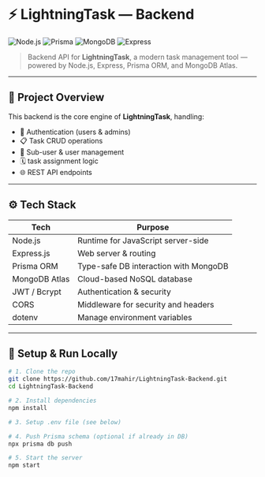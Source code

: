 # ⚡ LightningTask — Backend

![Node.js](https://img.shields.io/badge/Node.js-339933?style=for-the-badge&logo=node.js&logoColor=white)
![Prisma](https://img.shields.io/badge/Prisma-2D3748?style=for-the-badge&logo=prisma&logoColor=white)
![MongoDB](https://img.shields.io/badge/MongoDB-47A248?style=for-the-badge&logo=mongodb&logoColor=white)
![Express](https://img.shields.io/badge/Express.js-000000?style=for-the-badge&logo=express&logoColor=white)

> Backend API for **LightningTask**, a modern task management tool — powered by Node.js, Express, Prisma ORM, and MongoDB Atlas.

---

## 🚀 Project Overview

This backend is the core engine of **LightningTask**, handling:

- 🔐 Authentication (users & admins)
- 📋 Task CRUD operations
- 👥 Sub-user & user management
- 🗓️ task assignment logic
- 🌐 REST API endpoints

---

## ⚙️ Tech Stack

| Tech         | Purpose                              |
|--------------|--------------------------------------|
| Node.js      | Runtime for JavaScript server-side   |
| Express.js   | Web server & routing                 |
| Prisma ORM   | Type-safe DB interaction with MongoDB |
| MongoDB Atlas| Cloud-based NoSQL database           |
| JWT / Bcrypt | Authentication & security            |
| CORS         | Middleware for security and headers  |
| dotenv       | Manage environment variables         |


---

## 🔧 Setup & Run Locally

```bash
# 1. Clone the repo
git clone https://github.com/17mahir/LightningTask-Backend.git
cd LightningTask-Backend

# 2. Install dependencies
npm install

# 3. Setup .env file (see below)

# 4. Push Prisma schema (optional if already in DB)
npx prisma db push

# 5. Start the server
npm start


